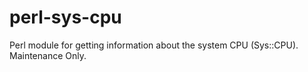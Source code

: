 perl-sys-cpu
============

Perl module for getting information about the system CPU (Sys::CPU). Maintenance Only.